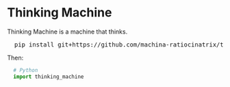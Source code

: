 # Thinking Machine
Thinking Machine is a machine that thinks.
<pre>
  pip install git+https://github.com/machina-ratiocinatrix/thinking-machine.git
</pre>
Then:
```Python
  # Python
  import thinking_machine
```
